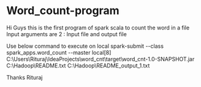 # Word_count-program

Hi Guys this is the first program of spark scala to count the word in a file
Input arguments are 2 : Input file and output file 

Use below command to execute on local
spark-submit --class spark_apps.word_count --master local[8] C:\Users\Rituraj\IdeaProjects\word_cnt\target\word_cnt-1.0-SNAPSHOT.jar C:\\Hadoop\\README.txt C:\\Hadoop\\README_output_1.txt

Thanks
Rituraj
